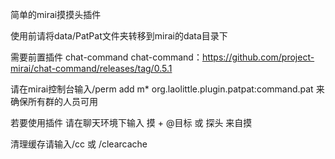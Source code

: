 简单的mirai摸摸头插件

使用前请将data/PatPat文件夹转移到mirai的data目录下

需要前置插件 chat-command
chat-command：https://github.com/project-mirai/chat-command/releases/tag/0.5.1

请在mirai控制台输入/perm add m* org.laolittle.plugin.patpat:command.pat 来确保所有群的人员可用

若要使用插件 请在聊天环境下输入 摸 + @目标 或 探头 来自摸

清理缓存请输入/cc 或 /clearcache